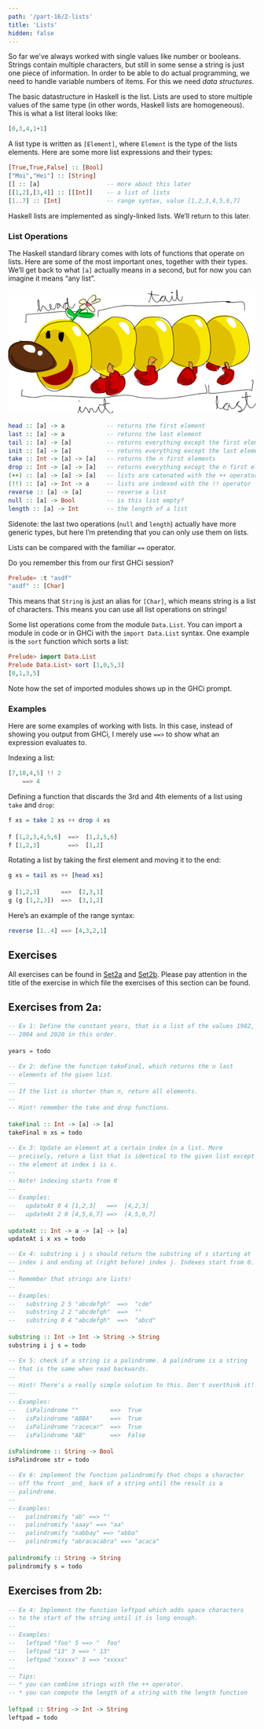 ```yaml
---
path: '/part-16/2-lists'
title: 'Lists'
hidden: false
---
```



So far we’ve always worked with single values like number or booleans. Strings contain multiple characters, but still in some sense a string is just one piece of information. In order to be able to do actual programming, we need to handle variable numbers of items. For this we need _data structures_.

The basic datastructure in Haskell is the list. Lists are used to store multiple values of the same type (in other words, Haskell lists are homogeneous). This is what a list literal looks like:

```Haskell
[0,3,4,1+1]
```
A list type is written as `[Element]`, where `Element` is the type of the lists elements. Here are some more list expressions and their types:

```Haskell
[True,True,False] :: [Bool]
["Moi","Hei"] :: [String]
[] :: [a]                   -- more about this later
[[1,2],[3,4]] :: [[Int]]    -- a list of lists
[1..7] :: [Int]             -- range syntax, value [1,2,3,4,5,6,7]
```
Haskell lists are implemented as singly-linked lists. We’ll return to this later.

### List Operations

The Haskell standard library comes with lots of functions that operate on lists. Here are some of the most important ones, together with their types. We’ll get back to what `[a]` actually means in a second, but for now you can imagine it means “any list”.

![](listmonster-1.png)

```Haskell
head :: [a] -> a            -- returns the first element
last :: [a] -> a            -- returns the last element
tail :: [a] -> [a]          -- returns everything except the first element
init :: [a] -> [a]          -- returns everything except the last element
take :: Int -> [a] -> [a]   -- returns the n first elements
drop :: Int -> [a] -> [a]   -- returns everything except the n first elements
(++) :: [a] -> [a] -> [a]   -- lists are catenated with the ++ operator
(!!) :: [a] -> Int -> a     -- lists are indexed with the !! operator
reverse :: [a] -> [a]       -- reverse a list
null :: [a] -> Bool         -- is this list empty?
length :: [a] -> Int        -- the length of a list
```

Sidenote: the last two operations (`null` and `length`) actually have more generic types, but here I’m pretending that you can only use them on lists.

Lists can be compared with the familiar `==` operator.

Do you remember this from our first GHCi session?

```Haskell
Prelude> :t "asdf"
"asdf" :: [Char]
```
This means that `String` is just an alias for `[Char]`, which means string is a list of characters. This means you can use all list operations on strings!

Some list operations come from the module `Data.List`. You can import a module in code or in GHCi with the `import Data.List` syntax. One example is the `sort` function which sorts a list:

```Haskell
Prelude> import Data.List
Prelude Data.List> sort [1,0,5,3]
[0,1,3,5]
```

Note how the set of imported modules shows up in the GHCi prompt.

### Examples

Here are some examples of working with lists. In this case, instead of showing you output from GHCi, I merely use `==>` to show what an expression evaluates to.

Indexing a list:

```Haskell
[7,10,4,5] !! 2
    ==> 4
```

Defining a function that discards the 3rd and 4th elements of a list using `take` and `drop`:

```haskell
f xs = take 2 xs ++ drop 4 xs

f [1,2,3,4,5,6]  ==>  [1,2,5,6]
f [1,2,3]        ==>  [1,2]
```

Rotating a list by taking the first element and moving it to the end:

```haskell
g xs = tail xs ++ [head xs]

g [1,2,3]      ==>  [2,3,1]
g (g [1,2,3])  ==>  [3,1,2]
```

Here’s an example of the range syntax:

```haskell
reverse [1..4] ==> [4,3,2,1]
```

## Exercises

All exercises can be found in [Set2a](https://github.com/moocfi/haskell-mooc/blob/master/exercises/Set2a.hs)
and [Set2b](https://github.com/moocfi/haskell-mooc/blob/master/exercises/Set2b.hs). Please pay attention in the title of the exercise in which file the exercises of this section can be found.

## Exercises from 2a:

<text-box variant='exercise' name="Exercise 2a.1">

```Haskell
-- Ex 1: Define the constant years, that is a list of the values 1982,
-- 2004 and 2020 in this order.

years = todo

```
</text-box>

<text-box variant='exercise' name="Exercise 2a.2">

```Haskell
-- Ex 2: define the function takeFinal, which returns the n last
-- elements of the given list.
--
-- If the list is shorter than n, return all elements.
--
-- Hint! remember the take and drop functions.

takeFinal :: Int -> [a] -> [a]
takeFinal n xs = todo
```
</text-box>


<text-box variant='exercise' name="Exercise 2a.3">

```Haskell
-- Ex 3: Update an element at a certain index in a list. More
-- precisely, return a list that is identical to the given list except
-- the element at index i is x.
--
-- Note! indexing starts from 0
--
-- Examples:
--   updateAt 0 4 [1,2,3]   ==>  [4,2,3]
--   updateAt 2 0 [4,5,6,7] ==>  [4,5,0,7]

updateAt :: Int -> a -> [a] -> [a]
updateAt i x xs = todo

```
</text-box>

<text-box variant='exercise' name="Exercise 2a.4">

```Haskell
-- Ex 4: substring i j s should return the substring of s starting at
-- index i and ending at (right before) index j. Indexes start from 0.
--
-- Remember that strings are lists!
--
-- Examples:
--   substring 2 5 "abcdefgh"  ==>  "cde"
--   substring 2 2 "abcdefgh"  ==>  ""
--   substring 0 4 "abcdefgh"  ==>  "abcd"

substring :: Int -> Int -> String -> String
substring i j s = todo
```
</text-box>


<text-box variant='exercise' name="Exercise 2a.5">

```Haskell
-- Ex 5: check if a string is a palindrome. A palindrome is a string
-- that is the same when read backwards.
--
-- Hint! There's a really simple solution to this. Don't overthink it!
--
-- Examples:
--   isPalindrome ""         ==>  True
--   isPalindrome "ABBA"     ==>  True
--   isPalindrome "racecar"  ==>  True
--   isPalindrome "AB"       ==>  False

isPalindrome :: String -> Bool
isPalindrome str = todo
```
</text-box>

<text-box variant='exercise' name="Exercise 2a.6">

```Haskell
-- Ex 6: implement the function palindromify that chops a character
-- off the front _and_ back of a string until the result is a
-- palindrome.
--
-- Examples:
--   palindromify "ab" ==> ""
--   palindromify "aaay" ==> "aa"
--   palindromify "xabbay" ==> "abba"
--   palindromify "abracacabra" ==> "acaca"

palindromify :: String -> String
palindromify s = todo
```
</text-box>

## Exercises from 2b:

<text-box variant='exercise' name="Exercise 2b.4">

```Haskell
-- Ex 4: Implement the function leftpad which adds space characters
-- to the start of the string until it is long enough.
--
-- Examples:
--   leftpad "foo" 5 ==> "  foo"
--   leftpad "13" 3 ==> " 13"
--   leftpad "xxxxx" 3 ==> "xxxxx"
--
-- Tips:
-- * you can combine strings with the ++ operator.
-- * you can compute the length of a string with the length function

leftpad :: String -> Int -> String
leftpad = todo

```
</text-box>



